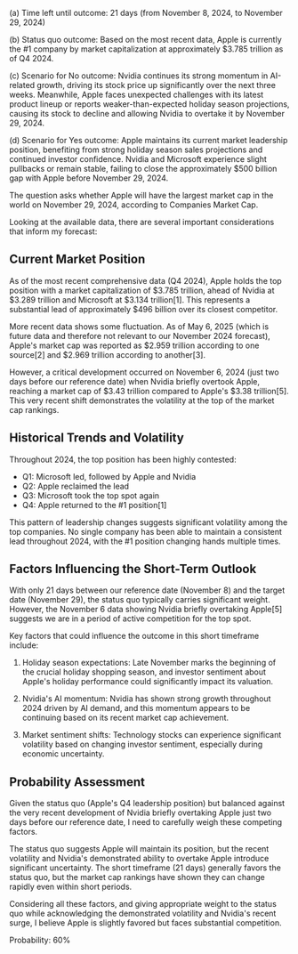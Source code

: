 (a) Time left until outcome: 21 days (from November 8, 2024, to November 29, 2024)

(b) Status quo outcome: Based on the most recent data, Apple is currently the #1 company by market capitalization at approximately $3.785 trillion as of Q4 2024.

(c) Scenario for No outcome: Nvidia continues its strong momentum in AI-related growth, driving its stock price up significantly over the next three weeks. Meanwhile, Apple faces unexpected challenges with its latest product lineup or reports weaker-than-expected holiday season projections, causing its stock to decline and allowing Nvidia to overtake it by November 29, 2024.

(d) Scenario for Yes outcome: Apple maintains its current market leadership position, benefiting from strong holiday season sales projections and continued investor confidence. Nvidia and Microsoft experience slight pullbacks or remain stable, failing to close the approximately $500 billion gap with Apple before November 29, 2024.

The question asks whether Apple will have the largest market cap in the world on November 29, 2024, according to Companies Market Cap.

Looking at the available data, there are several important considerations that inform my forecast:

## Current Market Position

As of the most recent comprehensive data (Q4 2024), Apple holds the top position with a market capitalization of $3.785 trillion, ahead of Nvidia at $3.289 trillion and Microsoft at $3.134 trillion[1]. This represents a substantial lead of approximately $496 billion over its closest competitor.

More recent data shows some fluctuation. As of May 6, 2025 (which is future data and therefore not relevant to our November 2024 forecast), Apple's market cap was reported as $2.959 trillion according to one source[2] and $2.969 trillion according to another[3].

However, a critical development occurred on November 6, 2024 (just two days before our reference date) when Nvidia briefly overtook Apple, reaching a market cap of $3.43 trillion compared to Apple's $3.38 trillion[5]. This very recent shift demonstrates the volatility at the top of the market cap rankings.

## Historical Trends and Volatility

Throughout 2024, the top position has been highly contested:
- Q1: Microsoft led, followed by Apple and Nvidia
- Q2: Apple reclaimed the lead
- Q3: Microsoft took the top spot again
- Q4: Apple returned to the #1 position[1]

This pattern of leadership changes suggests significant volatility among the top companies. No single company has been able to maintain a consistent lead throughout 2024, with the #1 position changing hands multiple times.

## Factors Influencing the Short-Term Outlook

With only 21 days between our reference date (November 8) and the target date (November 29), the status quo typically carries significant weight. However, the November 6 data showing Nvidia briefly overtaking Apple[5] suggests we are in a period of active competition for the top spot.

Key factors that could influence the outcome in this short timeframe include:

1. Holiday season expectations: Late November marks the beginning of the crucial holiday shopping season, and investor sentiment about Apple's holiday performance could significantly impact its valuation.

2. Nvidia's AI momentum: Nvidia has shown strong growth throughout 2024 driven by AI demand, and this momentum appears to be continuing based on its recent market cap achievement.

3. Market sentiment shifts: Technology stocks can experience significant volatility based on changing investor sentiment, especially during economic uncertainty.

## Probability Assessment

Given the status quo (Apple's Q4 leadership position) but balanced against the very recent development of Nvidia briefly overtaking Apple just two days before our reference date, I need to carefully weigh these competing factors.

The status quo suggests Apple will maintain its position, but the recent volatility and Nvidia's demonstrated ability to overtake Apple introduce significant uncertainty. The short timeframe (21 days) generally favors the status quo, but the market cap rankings have shown they can change rapidly even within short periods.

Considering all these factors, and giving appropriate weight to the status quo while acknowledging the demonstrated volatility and Nvidia's recent surge, I believe Apple is slightly favored but faces substantial competition.

Probability: 60%